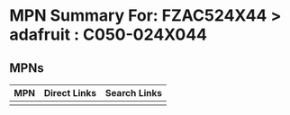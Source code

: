 



# MPN Summary For: FZAC524X44 > adafruit : C050-024X044

## MPNs
  

|MPN|Direct Links|Search Links|
| :--- | :--- | :--- |
||||
